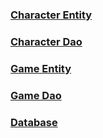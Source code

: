 ### [Character Entity](character.md)

### [Character Dao](character-dao.md)

### [Game Entity](game.md)

### [Game Dao](game-dao.md)

### [Database](database.md)